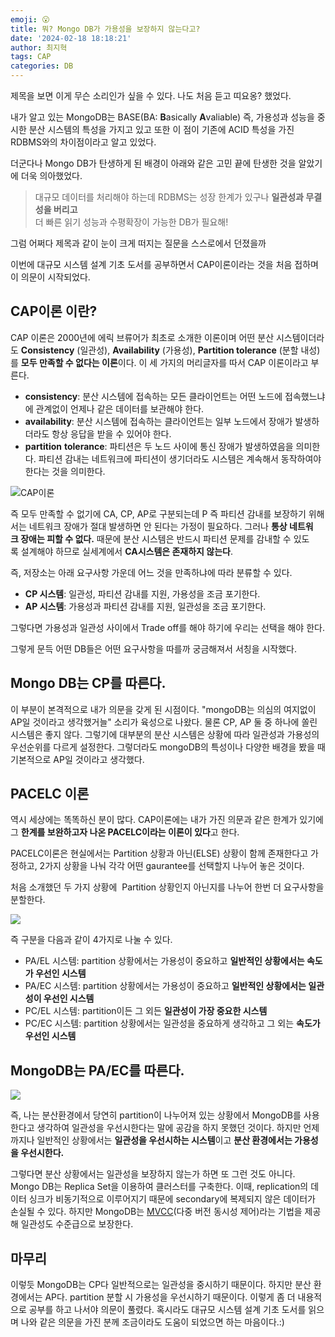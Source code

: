 ```yaml
---
emoji: 😮
title: 뭐? Mongo DB가 가용성을 보장하지 않는다고?
date: '2024-02-18 18:18:21'
author: 최지혁
tags: CAP
categories: DB
---
```

제목을 보면 이게 무슨 소리인가 싶을 수 있다. 나도 처음 듣고 띠요옹? 했었다.

내가 알고 있는 MongoDB는 BASE(BA: **B**asically **A**valiable) 즉, 가용성과 성능을 중시한 분산 시스템의 특성을 가지고 있고 또한 이 점이 기존에 ACID 특성을 가진 RDBMS와의 차이점이라고 알고 있었다.

더군다나 Mongo DB가 탄생하게 된 배경이 아래와 같은 고민 끝에 탄생한 것을 알았기에 더욱 의아했었다.


> 대규모 데이터를 처리해야 하는데 RDBMS는 성장 한계가 있구나 **일관성과 무결성을 버리고**  
> 더 빠른 읽기 성능과 수평확장이 가능한 DB가 필요해!  

그럼 어쩌다 제목과 같이 눈이 크게 떠지는 질문을 스스로에서 던졌을까

이번에 대규모 시스템 설계 기초 도서를 공부하면서 CAP이론이라는 것을 처음 접하며 이 의문이 시작되었다.

## CAP이론 이란?

CAP 이론은 2000년에 에릭 브류어가 최초로 소개한 이론이며 어떤 분산 시스템이더라도 **Consistency** (일관성), **Availability** (가용성), **Partition tolerance** (분할 내성)를 **모두 만족할 수 없다는 이론**이다. 이 세 가지의 머리글자를 따서 CAP 이론이라고 부른다.

-   **consistency**: 분산 시스템에 접속하는 모든 클라이언트는 어떤 노드에 접속했느냐에 관계없이 언제나 같은 데이터를 보관해야 한다.
-   **availability**: 분산 시스템에 접속하는 클라이언트는 일부 노드에서 장애가 발생하더라도 항상 응답을 받을 수 있어야 한다.
-   **partition** **tolerance**: 파티션은 두 노드 사이에 통신 장애가 발생하였음을 의미한다. 파티션 감내는 네트워크에 파티션이 생기더라도 시스템은 계속해서 동작하여야 한다는 것을 의미한다.

![CAP이론](https://velog.velcdn.com/images/ragi/post/b733e648-935c-41d5-8ca7-818da0c7be4f/image.png)

즉 모두 만족할 수 없기에 CA, CP, AP로 구분되는데 P 즉 파티션 감내를 보장하기 위해서는 네트워크 장애가 절대 발생하면 안 된다는 가정이 필요하다. 그러나 **통상 네트워크 장애는 피할 수 없다.** 때문에 분산 시스템은 반드시 파티션 문제를 감내할 수 있도록 설계해야 하므로 실세계에서 **CA시스템은 존재하지 않는다**.

즉, 저장소는 아래 요구사항 가운데 어느 것을 만족하냐에 따라 분류할 수 있다.

-   **CP 시스템**: 일관성, 파티션 감내를 지원, 가용성을 조금 포기한다.
-   **AP 시스템**: 가용성과 파티션 감내를 지원, 일관성을 조금 포기한다.

그렇다면 가용성과 일관성 사이에서 Trade off를 해야 하기에 우리는 선택을 해야 한다.

그렇게 문득 어떤 DB들은 어떤 요구사항을 따를까 궁금해져서 서칭을 시작했다.

## Mongo DB는 CP를 따른다.

이 부분이 본격적으로 내가 의문을 갖게 된 시점이다. "mongoDB는 의심의 여지없이 AP일 것이라고 생각했거늘" 소리가 육성으로 나왔다. 물론 CP, AP 둘 중 하나에 쏠린 시스템은 좋지 않다. 그렇기에 대부분의 분산 시스템은 상황에 따라 일관성과 가용성의 우선순위를 다르게 설정한다. 그렇더라도 mongoDB의 특성이나 다양한 배경을 봤을 때 기본적으로 AP일 것이라고 생각했다. 

## PACELC 이론

역시 세상에는 똑똑하신 분이 많다. CAP이론에는 내가 가진 의문과 같은 한계가 있기에 그 **한계를 보완하고자 나온 PACELC이라는 이론이 있다**고 한다.

PACELC이론은 현실에서는 Partition 상황과 아닌(ELSE) 상황이 함께 존재한다고 가정하고, 2가지 상황을 나눠 각각 어떤 gaurantee를 선택할지 나누어 놓은 것이다.

처음 소개했던 두 가지 상황에  Partition 상황인지 아닌지를 나누어 한번 더 요구사항을 분할한다.

![](https://img1.daumcdn.net/thumb/R1280x0/?scode=mtistory2&fname=https%3A%2F%2Fblog.kakaocdn.net%2Fdn%2FcgiBVh%2FbtrmifvDEA1%2F0b7dpdNyBuaBteXxb44zuk%2Fimg.png)

즉 구분을 다음과 같이 4가지로 나눌 수 있다.

-   PA/EL 시스템: partition 상황에서는 가용성이 중요하고 **일반적인 상황에서는 속도가 우선인 시스템**
-   PA/EC 시스템: partition 상황에서는 가용성이 중요하고 **일반적인 상황에서는 일관성이 우선인 시스템**
-   PC/EL 시스템: partition이든 그 외든 **일관성이 가장 중요한 시스템**
-   PC/EC 시스템: partition 상황에서는 일관성을 중요하게 생각하고 그 외는 **속도가 우선인 시스템**

## MongoDB는 PA/EC를 따른다.

![](https://itwiki.kr/images/1/11/PACELC_분류.png)

즉, 나는 분산환경에서 당연히 partition이 나누어져 있는 상황에서 MongoDB를 사용한다고 생각하여 일관성을 우선시한다는 말에 공감을 하지 못했던 것이다. 하지만 언제까지나 일반적인 상황에서는 **일관성을 우선시하는 시스템**이고 **분산 환경에서는 가용성을 우선시한다.**

그렇다면 분산 상황에서는 일관성을 보장하지 않는가 하면 또 그런 것도 아니다. Mongo DB는 Replica Set을 이용하여 클러스터를 구축한다. 이때, replication의 데이터 싱크가 비동기적으로 이루어지기 때문에 secondary에 복제되지 않은 데이터가 손실될 수 있다. 하지만 MongoDB는 [MVCC](https://mangkyu.tistory.com/53)(다중 버전 동시성 제어)라는 기법을 제공해 일관성도 수준급으로 보장한다. 

## 마무리

이렇듯 MongoDB는 CP다 일반적으로는 일관성을 중시하기 때문이다. 하지만 분산 환경에서는 AP다. partition 분할 시 가용성을 우선시하기 때문이다. 이렇게 좀 더 내용적으로 공부를 하고 나서야 의문이 풀렸다. 혹시라도 대규모 시스템 설계 기초 도서를 읽으며 나와 같은 의문을 가진 분께 조금이라도 도움이 되었으면 하는 마음이다.:)

```toc
```